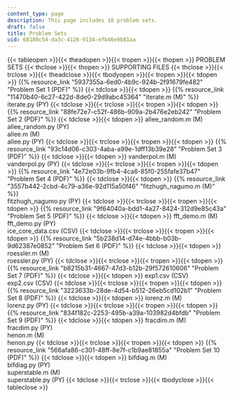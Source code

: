 ```yaml
---
content_type: page
description: This page includes 10 problem sets.
draft: false
title: Problem Sets
uid: 68180c54-da3c-4126-9134-efb46e9b81aa
---
```

{{< tableopen >}}{{< theadopen >}}{{< tropen >}}{{< thopen >}}
PROBLEM SETS
{{< thclose >}}{{< thopen >}}
SUPPORTING FILES
{{< thclose >}}{{< trclose >}}{{< theadclose >}}{{< tbodyopen >}}{{< tropen >}}{{< tdopen >}}
{{% resource_link "5937355a-6ed0-4b9c-924b-2f91679fe482" "Problem Set 1 (PDF)" %}}
{{< tdclose >}}{{< tdopen >}}
{{% resource_link "11470b40-6c27-422d-8de0-29d9abc45364" "iterate.m (M)" %}}  
iterate.py (PY)
{{< tdclose >}}{{< trclose >}}{{< tropen >}}{{< tdopen >}}
{{% resource_link "88fe72e7-c52f-486b-909a-2b476e2eb242" "Problem Set 2 (PDF)" %}}
{{< tdclose >}}{{< tdopen >}}
allee\_random.m (M)  
allee\_random.py (PY)   
allee.m (M)   
allee.py (PY)
{{< tdclose >}}{{< trclose >}}{{< tropen >}}{{< tdopen >}}
{{% resource_link "93c14d06-c303-4aba-a99e-1dff13b39e28" "Problem Set 3 (PDF)" %}}
{{< tdclose >}}{{< tdopen >}}
vanderpol.m (M)   
vanderpol.py (PY)
{{< tdclose >}}{{< trclose >}}{{< tropen >}}{{< tdopen >}}
{{% resource_link "4e72e03b-9fb4-4ca6-85f0-255fafe37b47" "Problem Set 4 (PDF)" %}}
{{< tdclose >}}{{< tdopen >}}
{{% resource_link "3557b442-2cbd-4c79-a36e-92d115a50f46" "fitzhugh\_nagumo.m (M)" %}}   
fitzhugh\_nagumo.py (PY)
{{< tdclose >}}{{< trclose >}}{{< tropen >}}{{< tdopen >}}
{{% resource_link "9f64040a-bdd1-4a27-8424-312d9e85c43a" "Problem Set 5 (PDF)" %}}
{{< tdclose >}}{{< tdopen >}}
fft\_demo.m (M)   
fft\_demo.py (PY)   
ice\_core\_data.csv (CSV)
{{< tdclose >}}{{< trclose >}}{{< tropen >}}{{< tdopen >}}
{{% resource_link "5b238d14-d74e-4bbb-b03b-9d62387e0852" "Problem Set 6 (PDF)" %}}
{{< tdclose >}}{{< tdopen >}}
roessler.m (M)   
roessler.py (PY)
{{< tdclose >}}{{< trclose >}}{{< tropen >}}{{< tdopen >}}
{{% resource_link "b8215b31-4667-47d3-b12b-29f572610606" "Problem Set 7 (PDF)" %}}
{{< tdclose >}}{{< tdopen >}}
exp1.csv (CSV)   
exp2.csv (CSV)
{{< tdclose >}}{{< trclose >}}{{< tropen >}}{{< tdopen >}}
{{% resource_link "3223633b-28de-4d54-b512-26eb5cd102b1" "Problem Set 8 (PDF)" %}}
{{< tdclose >}}{{< tdopen >}}
lorenz.m (M)   
lorenz.py (PY)
{{< tdclose >}}{{< trclose >}}{{< tropen >}}{{< tdopen >}}
{{% resource_link "834f182c-2253-495b-a39a-103982d4bfdb" "Problem Set 9 (PDF)" %}}
{{< tdclose >}}{{< tdopen >}}
fracdim.m (M)   
fracdim.py (PY)   
henon.m (M)   
henon.py
{{< tdclose >}}{{< trclose >}}{{< tropen >}}{{< tdopen >}}
{{% resource_link "566afa86-c301-48ff-8e7f-c1b9ae81855a" "Problem Set 10 (PDF)" %}}
{{< tdclose >}}{{< tdopen >}}
bifdiag.m (M)   
bifdiag.py (PY)   
superstable.m (M)   
superstable.py (PY)
{{< tdclose >}}{{< trclose >}}{{< tbodyclose >}}{{< tableclose >}}